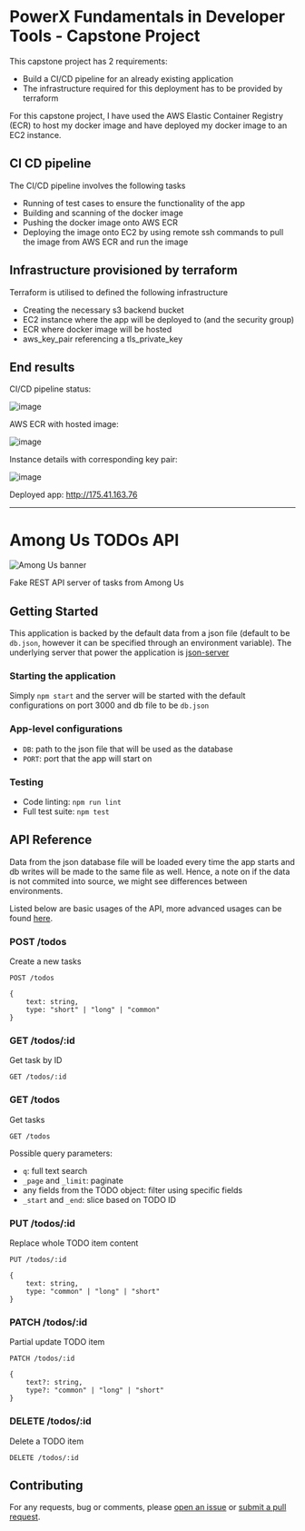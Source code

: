 # PowerX Fundamentals in Developer Tools - Capstone Project

This capstone project has 2 requirements: 
- Build a CI/CD pipeline for an already existing application
- The infrastructure required for this deployment has to be provided by terraform

For this capstone project, I have used the AWS Elastic Container Registry (ECR) to host my docker image and have deployed my docker image to an EC2 instance.

## CI CD pipeline
The CI/CD pipeline involves the following tasks
- Running of test cases to ensure the functionality of the app
- Building and scanning of the docker image
- Pushing the docker image onto AWS ECR
- Deploying the image onto EC2 by using remote ssh commands to pull the image from AWS ECR and run the image 

## Infrastructure provisioned by terraform
Terraform is utilised to defined the following infrastructure
- Creating the necessary s3 backend bucket
- EC2 instance where the app will be deployed to (and the security group)
- ECR where docker image will be hosted
- aws_key_pair referencing a tls_private_key

## End results

CI/CD pipeline status:

![image](https://user-images.githubusercontent.com/72724926/141985510-dfd584c5-2803-4141-823c-6f94692eb2bd.png)

AWS ECR with hosted image:

![image](https://user-images.githubusercontent.com/72724926/141985357-57563594-7410-43bc-8268-78a1739bec6c.png)

Instance details with corresponding key pair:

![image](https://user-images.githubusercontent.com/72724926/141984981-892e4d0d-e4d1-4362-a40b-08676f0ee260.png)

Deployed app:
http://175.41.163.76

---

# Among Us TODOs API

![Among Us banner](docs/img/banner.jpg)

Fake REST API server of tasks from Among Us

## Getting Started

This application is backed by the default data from a json file (default to be `db.json`, however it can be specified through an environment variable).
The underlying server that power the application is [json-server](https://github.com/typicode/json-server)

### Starting the application

Simply `npm start` and the server will be started with the default configurations on port 3000 and db file to be `db.json`

### App-level configurations

- `DB`: path to the json file that will be used as the database
- `PORT`: port that the app will start on

### Testing

- Code linting: `npm run lint`
- Full test suite: `npm test`

## API Reference

Data from the json database file will be loaded every time the app starts and db writes will be made to the same file as well. Hence, a note on if the data is not commited into source, we might see differences between environments.

Listed below are basic usages of the API, more advanced usages can be found [here](https://github.com/typicode/json-server#routes).

### POST /todos

Create a new tasks

```
POST /todos

{
    text: string,
    type: "short" | "long" | "common"
}
```

### GET /todos/:id

Get task by ID

```
GET /todos/:id
```

### GET /todos

Get tasks

```
GET /todos
```

Possible query parameters:

- `q`: full text search
- `_page` and `_limit`: paginate
- any fields from the TODO object: filter using specific fields
- `_start` and `_end`: slice based on TODO ID

### PUT /todos/:id

Replace whole TODO item content

```
PUT /todos/:id

{
    text: string,
    type: "common" | "long" | "short"
}
```

### PATCH /todos/:id

Partial update TODO item

```
PATCH /todos/:id

{
    text?: string,
    type?: "common" | "long" | "short"
}
```

### DELETE /todos/:id

Delete a TODO item

```
DELETE /todos/:id
```

## Contributing

For any requests, bug or comments, please [open an issue](https://github.com/stanleynguyen/amongus-todo/issues) or [submit a pull request](https://github.com/stanleynguyen/amongus-todo/pulls).
